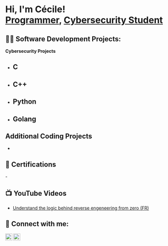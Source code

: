 <h1>Hi, I'm Cécile! <br/><a href="https://github.com/cduffaut">Programmer</a>, <a href="https://www.linkedin.com/in/cécile-duffaut-7524b8305/">Cybersecurity Student</a></h1>

<h2>👨‍💻 Software Development Projects:</h2>

<b>Cybersecurity Projects</b>

- <b>C</b>
  -
- <b>C++</b>
  - 
- <b>Python</b>
  - 
- <b>Golang</b>
  - 
<b>Additional Coding Projects</b>
  - 
  - 

<h2>📑 Certifications</h2>
  - 
<h2>📺 YouTube Videos</h2>

  - [Understand the logic behind reverse engeneering from zero (FR)](https://www.youtube.com/watch?v=FGiS0pTf1x4&t=1092s)

<h2>🤳 Connect with me:</h2>

[<img align="left" alt="JoshMadakor | LinkedIn" width="22px" src="https://cdn.jsdelivr.net/npm/simple-icons@v3/icons/linkedin.svg" />][linkedin]
[<img align="left" alt="JoshMadakor | YouTube" width="22px" src="https://cdn.jsdelivr.net/npm/simple-icons@v3/icons/youtube.svg" />][youtube]

[linkedin]: https://www.linkedin.com/in/cécile-duffaut-7524b8305/
[youtube]: https://www.youtube.com/@Sisley-Alice-Marie
